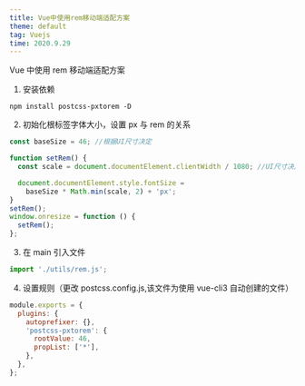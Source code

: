 ```yaml
---
title: Vue中使用rem移动端适配方案
theme: default
tag: Vuejs
time: 2020.9.29
---
```


Vue 中使用 rem 移动端适配方案

1. 安装依赖

```shell
npm install postcss-pxtorem -D
```

2. 初始化根标签字体大小，设置 px 与 rem 的关系

```js
const baseSize = 46; //根据UI尺寸决定

function setRem() {
  const scale = document.documentElement.clientWidth / 1080; //UI尺寸决定

  document.documentElement.style.fontSize =
    baseSize * Math.min(scale, 2) + 'px';
}
setRem();
window.onresize = function () {
  setRem();
};
```

3. 在 main 引入文件

```js
import './utils/rem.js';
```

4. 设置规则（更改 postcss.config.js,该文件为使用 vue-cli3 自动创建的文件）

```js
module.exports = {
  plugins: {
    autoprefixer: {},
    'postcss-pxtorem': {
      rootValue: 46,
      propList: ['*'],
    },
  },
};
```
